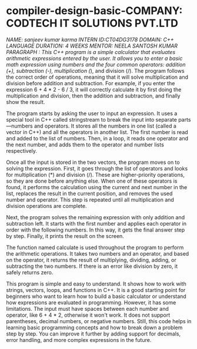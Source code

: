 # compiler-design-basic-COMPANY: CODTECH IT SOLUTIONS PVT.LTD
*NAME: sanjeev kumar karma
INTERN ID:CT04DG3178
DOMAIN: C++ LANGUAGE
DURATION: 4 WEEKS
MENTOR: NEELA SANTOSH KUMAR
PARAGRAPH :
This C++ program is a simple calculator that evaluates arithmetic expressions entered by the user. It allows you to enter a basic math expression using numbers and the four common operators: addition (+), subtraction (-), multiplication (*), and division (/). The program follows the correct order of operations, meaning that it will solve multiplication and division before addition and subtraction. For example, if you enter the expression 6 + 4 * 2 - 6 / 3, it will correctly calculate it by first doing the multiplication and division, then the addition and subtraction, and finally show the result.

The program starts by asking the user to input an expression. It uses a special tool in C++ called stringstream to break the input into separate parts—numbers and operators. It stores all the numbers in one list (called a vector in C++) and all the operators in another list. The first number is read and added to the list of numbers. Then, in a loop, it reads one operator and the next number, and adds them to the operator and number lists respectively.

Once all the input is stored in the two vectors, the program moves on to solving the expression. First, it goes through the list of operators and looks for multiplication (*) and division (/). These are higher-priority operations, so they are done before anything else. When one of these operators is found, it performs the calculation using the current and next number in the list, replaces the result in the current position, and removes the used number and operator. This step is repeated until all multiplication and division operations are complete.

Next, the program solves the remaining expression with only addition and subtraction left. It starts with the first number and applies each operator in order with the following numbers. In this way, it gets the final answer step by step. Finally, it prints the result on the screen.

The function named calculate is used throughout the program to perform the arithmetic operations. It takes two numbers and an operator, and based on the operator, it returns the result of multiplying, dividing, adding, or subtracting the two numbers. If there is an error like division by zero, it safely returns zero.

This program is simple and easy to understand. It shows how to work with strings, vectors, loops, and functions in C++. It is a good starting point for beginners who want to learn how to build a basic calculator or understand how expressions are evaluated in programming. However, it has some limitations. The input must have spaces between each number and operator, like 6 + 4 * 2, otherwise it won't work. It does not support parentheses, decimal numbers, or negative numbers. Still, this code helps in learning basic programming concepts and how to break down a problem step by step. You can improve it further by adding support for decimals, error handling, and more complex expressions in the future.
